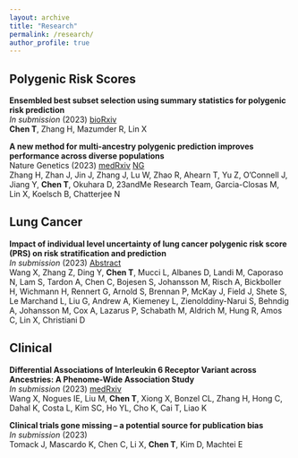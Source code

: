 ```yaml
---
layout: archive
title: "Research"
permalink: /research/
author_profile: true
--- 
```


## Polygenic Risk Scores
**Ensembled best subset selection using summary statistics for polygenic risk prediction**\
*In submission* (2023) [bioRxiv](https://www.biorxiv.org/content/10.1101/2023.09.25.559307v2)\
**Chen T**, Zhang H, Mazumder R, Lin X

**A new method for multi-ancestry polygenic prediction improves performance across diverse populations**\
Nature Genetics (2023) [medRxiv](https://www.biorxiv.org/content/10.1101/2022.03.24.485519v6.full) [NG](https://www.nature.com/articles/s41588-023-01501-z)\
Zhang H, Zhan J, Jin J, Zhang J, Lu W, Zhao R, Ahearn T, Yu Z, O’Connell J, Jiang Y, **Chen T**, Okuhara D, 23andMe Research Team, Garcia-Closas M, Lin X, Koelsch B, Chatterjee N

## Lung Cancer
**Impact of individual level uncertainty of lung cancer polygenic risk score (PRS) on risk stratification and prediction**\
*In submission* (2023) [Abstract](https://aacrjournals.org/cancerres/article/83/7_Supplement/1184/719545/Abstract-1184-Impact-of-individual-level)\
Wang X, Zhang Z, Ding Y, **Chen T**, Mucci L, Albanes D, Landi M, Caporaso N, Lam S, Tardon A, Chen C, Bojesen S, Johansson M, Risch A, Bickboller H, Wichmann H, Rennert G, Arnold S, Brennan P, McKay J, Field J, Shete S, Le Marchand L, Liu G, Andrew A, Kiemeney L, Zienolddiny-Narui S, Behndig A, Johansson M, Cox A, Lazarus P, Schabath M, Aldrich M, Hung R, Amos C, Lin X, Christiani D

## Clinical
**Differential Associations of Interleukin 6 Receptor Variant across Ancestries: A Phenome-Wide Association Study**\
*In submission* (2023) [medRxiv](https://www.medrxiv.org/content/10.1101/2022.09.24.22280325v1)\
Wang X, Nogues IE, Liu M, **Chen T**, Xiong X, Bonzel CL, Zhang H, Hong C, Dahal K, Costa L, Kim SC, Ho YL, Cho K, Cai T, Liao K

**Clinical trials gone missing – a potential source for publication bias**\
*In submission* (2023)\
Tomack J, Mascardo K, Chen C, Li X, **Chen T**, Kim D, Machtei E
